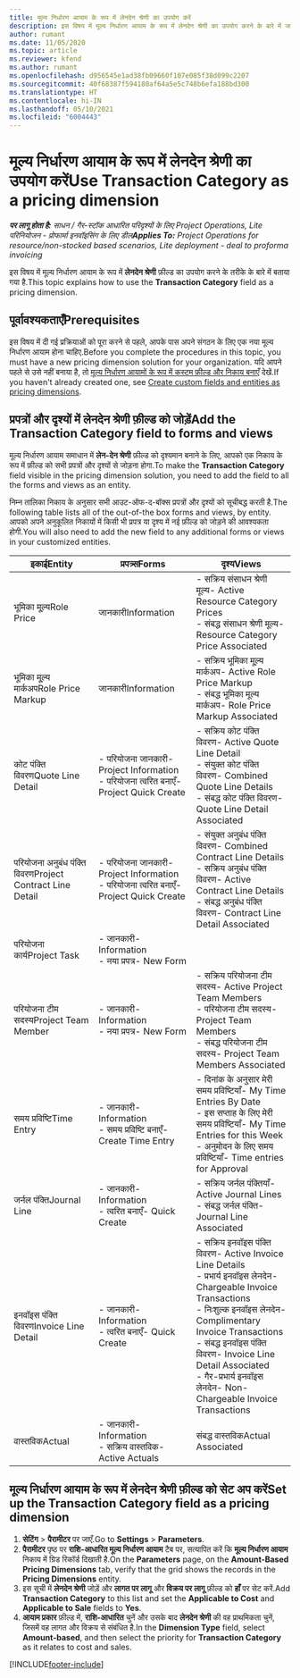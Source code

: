 ```yaml
---
title: मूल्य निर्धारण आयाम के रूप में लेनदेन श्रेणी का उपयोग करें
description: इस विषय में मूल्य निर्धारण आयाम के रूप में लेनदेन श्रेणी का उपयोग करने के बारे में जानकारी प्रदान दी गई है.
author: rumant
ms.date: 11/05/2020
ms.topic: article
ms.reviewer: kfend
ms.author: rumant
ms.openlocfilehash: d956545e1ad38fb09660f107e085f38d099c2207
ms.sourcegitcommit: 40f68387f594180af64a5e5c748b6efa188bd300
ms.translationtype: HT
ms.contentlocale: hi-IN
ms.lasthandoff: 05/10/2021
ms.locfileid: "6004443"
---
```

# <a name="use-transaction-category-as-a-pricing-dimension"></a><span data-ttu-id="c47d1-103">मूल्य निर्धारण आयाम के रूप में लेनदेन श्रेणी का उपयोग करें</span><span class="sxs-lookup"><span data-stu-id="c47d1-103">Use Transaction Category as a pricing dimension</span></span>


<span data-ttu-id="c47d1-104">_**पर लागू होता है:** साधन / गैर-स्टॉक आधारित परिदृश्यों के लिए Project Operations, Lite परिनियोजन - प्रोफार्मा इनवॉइसिंग के लिए डील_</span><span class="sxs-lookup"><span data-stu-id="c47d1-104">_**Applies To:** Project Operations for resource/non-stocked based scenarios, Lite deployment - deal to proforma invoicing_</span></span>


<span data-ttu-id="c47d1-105">इस विषय में मूल्य निर्धारण आयाम के रूप में **लेनदेन श्रेणी** फ़ील्ड का उपयोग करने के तरीके के बारे में बताया गया है.</span><span class="sxs-lookup"><span data-stu-id="c47d1-105">This topic explains how to use the **Transaction Category** field as a pricing dimension.</span></span> 

## <a name="prerequisites"></a><span data-ttu-id="c47d1-106">पूर्वावश्यकताएँ</span><span class="sxs-lookup"><span data-stu-id="c47d1-106">Prerequisites</span></span>
<span data-ttu-id="c47d1-107">इस विषय में दी गई प्रक्रियाओं को पूरा करने से पहले, आपके पास अपने संगठन के लिए एक नया मूल्य निर्धारण आयाम होना चाहिए.</span><span class="sxs-lookup"><span data-stu-id="c47d1-107">Before you complete the procedures in this topic, you must have a new pricing dimension solution for your organization.</span></span> <span data-ttu-id="c47d1-108">यदि आपने पहले से उसे नहीं बनाया है, तो [मूल्य निर्धारण आयामों के रूप में कस्टम फ़ील्ड और निकाय बनाएँ](create-custom-fields-entities-pricing-dimensions.md) देखें.</span><span class="sxs-lookup"><span data-stu-id="c47d1-108">If you haven't already created one, see [Create custom fields and entities as pricing dimensions](create-custom-fields-entities-pricing-dimensions.md).</span></span>

## <a name="add-the-transaction-category-field-to-forms-and-views"></a><span data-ttu-id="c47d1-109">प्रपत्रों और दृश्यों में लेनदेन श्रेणी फ़ील्ड को जोड़ें</span><span class="sxs-lookup"><span data-stu-id="c47d1-109">Add the Transaction Category field to forms and views</span></span>
<span data-ttu-id="c47d1-110">मूल्य निर्धारण आयाम समाधान में **लेन-देन श्रेणी** फ़ील्ड को दृश्यमान बनाने के लिए, आपको एक निकाय के रूप में फ़ील्ड को सभी प्रपत्रों और दृश्यों से जोड़ना होगा.</span><span class="sxs-lookup"><span data-stu-id="c47d1-110">To make the **Transaction Category** field visible in the pricing dimension solution, you need to add the field to all the forms and views as an entity.</span></span>

<span data-ttu-id="c47d1-111">निम्न तालिका निकाय के अनुसार सभी आउट-ऑफ-द-बॉक्स प्रपत्रों और दृश्यों को सूचीबद्ध करती है.</span><span class="sxs-lookup"><span data-stu-id="c47d1-111">The following table lists all of the out-of-the box forms and views, by entity.</span></span> <span data-ttu-id="c47d1-112">आपको अपने अनुकूलित निकायों में किसी भी प्रपत्र या दृश्य में नई फ़ील्ड को जोड़ने की आवश्यकता होगी.</span><span class="sxs-lookup"><span data-stu-id="c47d1-112">You will also need to add the new field to any additional forms or views in your customized entities.</span></span>

|  <span data-ttu-id="c47d1-113">इकाई</span><span class="sxs-lookup"><span data-stu-id="c47d1-113">Entity</span></span>        | <span data-ttu-id="c47d1-114">प्रपत्र्स</span><span class="sxs-lookup"><span data-stu-id="c47d1-114">Forms</span></span>     |<span data-ttu-id="c47d1-115">दृश्य</span><span class="sxs-lookup"><span data-stu-id="c47d1-115">Views</span></span>        |
| ------------------------------|---------------------------------|----------------------------------|
|  <span data-ttu-id="c47d1-116">भूमिका मू्ल्य</span><span class="sxs-lookup"><span data-stu-id="c47d1-116">Role Price</span></span>| <span data-ttu-id="c47d1-117">जानकारी</span><span class="sxs-lookup"><span data-stu-id="c47d1-117">Information</span></span> |<span data-ttu-id="c47d1-118">- सक्रिय संसाधन श्रेणी मूल्य</span><span class="sxs-lookup"><span data-stu-id="c47d1-118">- Active Resource Category Prices</span></span><br> <span data-ttu-id="c47d1-119">- संबद्ध संसाधन श्रेणी मूल्य</span><span class="sxs-lookup"><span data-stu-id="c47d1-119">- Resource Category Price Associated</span></span> |
|  <span data-ttu-id="c47d1-120">भूमिका मू्ल्य मार्कअप</span><span class="sxs-lookup"><span data-stu-id="c47d1-120">Role Price Markup</span></span>| <span data-ttu-id="c47d1-121">जानकारी</span><span class="sxs-lookup"><span data-stu-id="c47d1-121">Information</span></span>|<span data-ttu-id="c47d1-122">- सक्रिय भूमिका मू्ल्य मार्कअप</span><span class="sxs-lookup"><span data-stu-id="c47d1-122">- Active Role Price Markup</span></span><br><span data-ttu-id="c47d1-123">- संबद्ध भूमिका मूल्य मार्कअप</span><span class="sxs-lookup"><span data-stu-id="c47d1-123">- Role Price Markup Associated</span></span> |
|  <span data-ttu-id="c47d1-124">कोट पंक्ति विवरण</span><span class="sxs-lookup"><span data-stu-id="c47d1-124">Quote Line Detail</span></span>|<span data-ttu-id="c47d1-125">- परियोजना जानकारी</span><span class="sxs-lookup"><span data-stu-id="c47d1-125">- Project Information</span></span><br><span data-ttu-id="c47d1-126">- परियोजना त्वरित बनाएँ</span><span class="sxs-lookup"><span data-stu-id="c47d1-126">- Project Quick Create</span></span>| <span data-ttu-id="c47d1-127">- सक्रिय कोट पंक्ति विवरण</span><span class="sxs-lookup"><span data-stu-id="c47d1-127">- Active Quote Line Detail</span></span><br><span data-ttu-id="c47d1-128">- संयुक्त कोट पंक्ति विवरण</span><span class="sxs-lookup"><span data-stu-id="c47d1-128">- Combined Quote Line Details</span></span><br><span data-ttu-id="c47d1-129">- संबद्ध कोट पंक्ति विवरण</span><span class="sxs-lookup"><span data-stu-id="c47d1-129">- Quote Line Detail Associated</span></span> |
|  <span data-ttu-id="c47d1-130">परियोजना अनुबंध पंक्ति विवरण</span><span class="sxs-lookup"><span data-stu-id="c47d1-130">Project Contract Line Detail</span></span>|<span data-ttu-id="c47d1-131">- परियोजना जानकारी</span><span class="sxs-lookup"><span data-stu-id="c47d1-131">- Project Information</span></span><br><span data-ttu-id="c47d1-132">- परियोजना त्वरित बनाएँ</span><span class="sxs-lookup"><span data-stu-id="c47d1-132">- Project Quick Create</span></span>|<span data-ttu-id="c47d1-133">- संयुक्त अनुबंध पंक्ति विवरण</span><span class="sxs-lookup"><span data-stu-id="c47d1-133">- Combined Contract Line Details</span></span><br><span data-ttu-id="c47d1-134">- सक्रिय अनुबंध पंक्ति विवरण</span><span class="sxs-lookup"><span data-stu-id="c47d1-134">- Active Contract Line Details</span></span><br><span data-ttu-id="c47d1-135">- संबद्ध अनुबंध पंक्ति विवरण</span><span class="sxs-lookup"><span data-stu-id="c47d1-135">- Contract Line Detail Associated</span></span> |
|  <span data-ttu-id="c47d1-136">परियोजना कार्य</span><span class="sxs-lookup"><span data-stu-id="c47d1-136">Project Task</span></span>|<span data-ttu-id="c47d1-137">- जानकारी</span><span class="sxs-lookup"><span data-stu-id="c47d1-137">- Information</span></span><br><span data-ttu-id="c47d1-138">- नया प्रपत्र</span><span class="sxs-lookup"><span data-stu-id="c47d1-138">- New Form</span></span>| &nbsp; |
|  <span data-ttu-id="c47d1-139">परियोजना टीम सदस्य</span><span class="sxs-lookup"><span data-stu-id="c47d1-139">Project Team Member</span></span>|<span data-ttu-id="c47d1-140">- जानकारी</span><span class="sxs-lookup"><span data-stu-id="c47d1-140">- Information</span></span><br><span data-ttu-id="c47d1-141">- नया प्रपत्र</span><span class="sxs-lookup"><span data-stu-id="c47d1-141">- New Form</span></span>|<span data-ttu-id="c47d1-142">- सक्रिय परियोजना टीम सदस्य</span><span class="sxs-lookup"><span data-stu-id="c47d1-142">- Active Project Team Members</span></span><br><span data-ttu-id="c47d1-143">- परियोजना टीम सदस्य</span><span class="sxs-lookup"><span data-stu-id="c47d1-143">- Project Team Members</span></span><br><span data-ttu-id="c47d1-144">- संबद्ध परियोजना टीम सदस्य</span><span class="sxs-lookup"><span data-stu-id="c47d1-144">- Project Team Members Associated</span></span> |
|  <span data-ttu-id="c47d1-145">समय प्रविष्टि</span><span class="sxs-lookup"><span data-stu-id="c47d1-145">Time Entry</span></span>|<span data-ttu-id="c47d1-146">- जानकारी</span><span class="sxs-lookup"><span data-stu-id="c47d1-146">- Information</span></span><br><span data-ttu-id="c47d1-147">- समय प्रविष्टि बनाएँ</span><span class="sxs-lookup"><span data-stu-id="c47d1-147">- Create Time Entry</span></span>|<span data-ttu-id="c47d1-148">- दिनांक के अनुसार मेरी समय प्रविष्टियाँ</span><span class="sxs-lookup"><span data-stu-id="c47d1-148">- My Time Entries By Date</span></span><br><span data-ttu-id="c47d1-149">- इस सप्ताह के लिए मेरी समय प्रविष्टियाँ</span><span class="sxs-lookup"><span data-stu-id="c47d1-149">- My Time Entries for this Week</span></span><br><span data-ttu-id="c47d1-150">- अनुमोदन के लिए समय प्रविष्टियाँ</span><span class="sxs-lookup"><span data-stu-id="c47d1-150">- Time entries for Approval</span></span>|
|  <span data-ttu-id="c47d1-151">जर्नल पंक्ति</span><span class="sxs-lookup"><span data-stu-id="c47d1-151">Journal Line</span></span>|<span data-ttu-id="c47d1-152">- जानकारी</span><span class="sxs-lookup"><span data-stu-id="c47d1-152">- Information</span></span><br><span data-ttu-id="c47d1-153">- त्वरित बनाएँ</span><span class="sxs-lookup"><span data-stu-id="c47d1-153">- Quick Create</span></span>|<span data-ttu-id="c47d1-154">- सक्रिय जर्नल पंक्तियाँ</span><span class="sxs-lookup"><span data-stu-id="c47d1-154">- Active Journal Lines</span></span><br><span data-ttu-id="c47d1-155">- संबद्ध जर्नल पंक्ति</span><span class="sxs-lookup"><span data-stu-id="c47d1-155">- Journal Line Associated</span></span>|
|  <span data-ttu-id="c47d1-156">इनवॉइस पंक्ति विवरण</span><span class="sxs-lookup"><span data-stu-id="c47d1-156">Invoice Line Detail</span></span>|<span data-ttu-id="c47d1-157">- जानकारी</span><span class="sxs-lookup"><span data-stu-id="c47d1-157">- Information</span></span><br><span data-ttu-id="c47d1-158">- त्वरित बनाएँ</span><span class="sxs-lookup"><span data-stu-id="c47d1-158">- Quick Create</span></span>|<span data-ttu-id="c47d1-159">- सक्रिय इनवॉइस पंक्ति विवरण</span><span class="sxs-lookup"><span data-stu-id="c47d1-159">- Active Invoice Line Details</span></span><br><span data-ttu-id="c47d1-160">- प्रभार्य इनवॉइस लेनदेन</span><span class="sxs-lookup"><span data-stu-id="c47d1-160">- Chargeable Invoice Transactions</span></span><br><span data-ttu-id="c47d1-161">- निःशुल्क इनवॉइस लेनदेन</span><span class="sxs-lookup"><span data-stu-id="c47d1-161">- Complimentary Invoice Transactions</span></span><br><span data-ttu-id="c47d1-162">- संबद्ध इनवॉइस पंक्ति विवरण</span><span class="sxs-lookup"><span data-stu-id="c47d1-162">- Invoice Line Detail Associated</span></span> <br><span data-ttu-id="c47d1-163">- गैर-प्रभार्य इनवॉइस लेनदेन</span><span class="sxs-lookup"><span data-stu-id="c47d1-163">- Non-Chargeable Invoice Transactions</span></span>|
|  <span data-ttu-id="c47d1-164">वास्तविक</span><span class="sxs-lookup"><span data-stu-id="c47d1-164">Actual</span></span>|<span data-ttu-id="c47d1-165">- जानकारी</span><span class="sxs-lookup"><span data-stu-id="c47d1-165">- Information</span></span><br><span data-ttu-id="c47d1-166">- सक्रिय वास्तविक</span><span class="sxs-lookup"><span data-stu-id="c47d1-166">- Active Actuals</span></span>| <span data-ttu-id="c47d1-167">संबद्ध वास्तविक</span><span class="sxs-lookup"><span data-stu-id="c47d1-167">Actual Associated</span></span> |

## <a name="set-up-the-transaction-category-field-as-a-pricing-dimension"></a><span data-ttu-id="c47d1-168">मूल्य निर्धारण आयाम के रूप में लेनदेन श्रेणी फ़ील्ड को सेट अप करें</span><span class="sxs-lookup"><span data-stu-id="c47d1-168">Set up the Transaction Category field as a pricing dimension</span></span>

1. <span data-ttu-id="c47d1-169">**सेटिंग** > **पैरामीटर** पर जाएँ.</span><span class="sxs-lookup"><span data-stu-id="c47d1-169">Go to **Settings** > **Parameters**.</span></span> 
2. <span data-ttu-id="c47d1-170">**पैरामीटर** पृष्ठ पर **राशि-आधारित मूल्य निर्धारण आयाम** टैब पर, सत्यापित करें कि **मूल्य निर्धारण आयाम** निकाय में ग्रिड रिकॉर्ड दिखाती है.</span><span class="sxs-lookup"><span data-stu-id="c47d1-170">On the **Parameters** page, on the **Amount-Based Pricing Dimensions** tab, verify that the grid shows the records in the **Pricing Dimensions** entity.</span></span>
3. <span data-ttu-id="c47d1-171">इस सूची में **लेनदेन श्रेणी** जोड़ें और **लागत पर लागू** और **विक्रय पर लागू** फ़ील्ड को **हाँ** पर सेट करें.</span><span class="sxs-lookup"><span data-stu-id="c47d1-171">Add **Transaction Category** to this list and set the **Applicable to Cost** and **Applicable to Sale** fields to **Yes**.</span></span>
4. <span data-ttu-id="c47d1-172">**आयाम प्रकार** फ़ील्ड में, **राशि-आधारित** चुनें और उसके बाद **लेनदेन श्रेणी** की वह प्राथमिकता चुनें, जिसमें वह लागत और विक्रय से संबंधित है.</span><span class="sxs-lookup"><span data-stu-id="c47d1-172">In the **Dimension Type** field, select **Amount-based**, and then select the priority for **Transaction Category** as it relates to cost and sales.</span></span>


[!INCLUDE[footer-include](../includes/footer-banner.md)]
